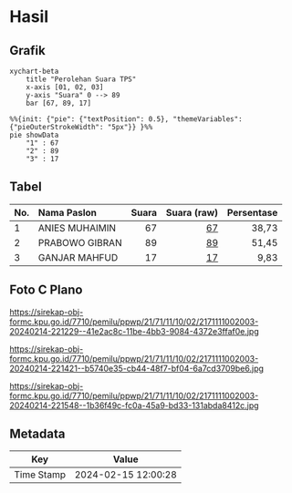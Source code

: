 # Hasil

## Grafik

```mermaid
xychart-beta
    title "Perolehan Suara TPS"
    x-axis [01, 02, 03]
    y-axis "Suara" 0 --> 89
    bar [67, 89, 17]
```

```mermaid
%%{init: {"pie": {"textPosition": 0.5}, "themeVariables": {"pieOuterStrokeWidth": "5px"}} }%%
pie showData
    "1" : 67
    "2" : 89
    "3" : 17
```

## Tabel

| No. | Nama Paslon    | Suara | Suara (raw) | Persentase |
|:--- |:-------------- | -----:| -----------:| ----------:|
| 1   | ANIES MUHAIMIN | 67    | [67][p-1]   | 38,73      |
| 2   | PRABOWO GIBRAN | 89    | [89][p-2]   | 51,45      |
| 3   | GANJAR MAHFUD  | 17    | [17][p-3]   | 9,83       |


[p-1]: https://github.com/gigit-pemilu/pemilu-2024-21-kepulauan-riau/blob/main/pilpres/hitung-suara/sub/21-kepulauan-riau/sub/71-kota-batam/sub/11-sagulung/sub/1002-sungai-binti/sub/003-tps/sub/paslon-1.txt
[p-2]: https://github.com/gigit-pemilu/pemilu-2024-21-kepulauan-riau/blob/main/pilpres/hitung-suara/sub/21-kepulauan-riau/sub/71-kota-batam/sub/11-sagulung/sub/1002-sungai-binti/sub/003-tps/sub/paslon-2.txt
[p-3]: https://github.com/gigit-pemilu/pemilu-2024-21-kepulauan-riau/blob/main/pilpres/hitung-suara/sub/21-kepulauan-riau/sub/71-kota-batam/sub/11-sagulung/sub/1002-sungai-binti/sub/003-tps/sub/paslon-3.txt

## Foto C Plano

https://sirekap-obj-formc.kpu.go.id/7710/pemilu/ppwp/21/71/11/10/02/2171111002003-20240214-221229--41e2ac8c-11be-4bb3-9084-4372e3ffaf0e.jpg

https://sirekap-obj-formc.kpu.go.id/7710/pemilu/ppwp/21/71/11/10/02/2171111002003-20240214-221421--b5740e35-cb44-48f7-bf04-6a7cd3709be6.jpg

https://sirekap-obj-formc.kpu.go.id/7710/pemilu/ppwp/21/71/11/10/02/2171111002003-20240214-221548--1b36f49c-fc0a-45a9-bd33-131abda8412c.jpg


## Metadata

| Key        | Value               |
| ---------- | ------------------- |
| Time Stamp | 2024-02-15 12:00:28 |



